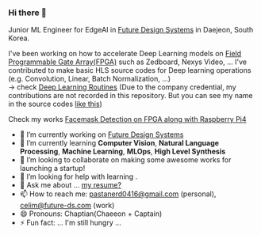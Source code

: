 ### Hi there 👋

Junior ML Engineer for EdgeAI in [Future Design Systems] in Daejeon, South Korea.

I've been working on how to accelerate Deep Learning models on [Field Programmable Gate Array(FPGA)](https://en.wikipedia.org/wiki/Field-programmable_gate_array) such as Zedboard, Nexys Video, ...
I've contributed to make basic HLS source codes for Deep learning operations (e.g. Convolution, Linear, Batch Normalization, ...) \
-> check [Deep Learning Routines] (Due to the company credential, my contributions are not recorded in this repository. But you can see my name in the source codes [like this])

Check my works [Facemask Detection on FPGA along with Raspberry Pi4](https://www.youtube.com/watch?v=QDCTkTmQO9o&ab_channel=FutureDesignSystems)

- 🔭 I’m currently working on [Future Design Systems]
- 🌱 I’m currently learning **Computer Vision**, **Natural Language Processing**, **Machine Learning**, **MLOps**, **High Level Synthesis**
- 👯 I’m looking to collaborate on making some awesome works for launching a startup!
- 🤔 I’m looking for help with learning .
- 💬 Ask me about ... [my resume?]
- 📫 How to reach me: pastanerd0416@gmail.com (personal), celim@future-ds.com (work)
- 😄 Pronouns: Chaptian(Chaeeon + Captain)
- ⚡ Fun fact: ... I'm still hungry ...


[Future Design Systems]: http://www.future-ds.com/en/index.html
[Deep Learning Routines]: https://github.com/github-fds/Deep_Learning_Routines
[like this]: https://github.com/github-fds/Deep_Learning_Routines/blob/7f91fbb4db10e3e96e939e7d312a7ec0534febc7/v1.3/src/convolution_2d.hpp#L156
[my resume?]: https://chaeeon.notion.site/Chaeeon-Lim-3b514e70014e43888b5dda5f3c95d720
